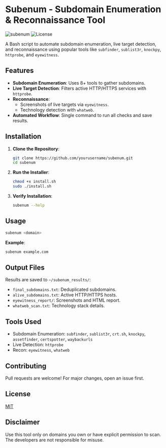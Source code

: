 # Subenum - Subdomain Enumeration & Reconnaissance Tool

![subenum](https://img.shields.io/badge/Version-1.0-blue)
![License](https://img.shields.io/badge/License-MIT-green)

A Bash script to automate subdomain enumeration, live target detection, and reconnaissance using popular tools like `subfinder`, `sublist3r`, `knockpy`, `httprobe`, and `eyewitness`.

## Features
- **Subdomain Enumeration**: Uses 8+ tools to gather subdomains.
- **Live Target Detection**: Filters active HTTP/HTTPS services with `httprobe`.
- **Reconnaissance**: 
  - Screenshots of live targets via `eyewitness`.
  - Technology detection with `whatweb`.
- **Automated Workflow**: Single command to run all checks and save results.

## Installation
1. **Clone the Repository**:
   ```bash
   git clone https://github.com/yourusername/subenum.git
   cd subenum
   ```

2. **Run the Installer**:
   ```bash
   chmod +x install.sh
   sudo ./install.sh
   ```

3. **Verify Installation**:
   ```bash
   subenum --help
   ```

## Usage
```bash
subenum <domain>
```
**Example**:
```bash
subenum example.com
```

## Output Files
Results are saved to `~/subenum_results/`:
- `final_subdomains.txt`: Deduplicated subdomains.
- `alive_subdomains.txt`: Active HTTP/HTTPS hosts.
- `eyewitness_report/`: Screenshots and HTML report.
- `whatweb_scan.txt`: Technology stack details.

## Tools Used
- Subdomain Enumeration: `subfinder`, `sublist3r`, `crt.sh`, `knockpy`, `assetfinder`, `certspotter`, `waybackurls`
- Live Detection: `httprobe`
- Recon: `eyewitness`, `whatweb`

## Contributing
Pull requests are welcome! For major changes, open an issue first.

## License
[MIT](https://choosealicense.com/licenses/mit/)

## Disclaimer
Use this tool only on domains you own or have explicit permission to scan. The developers are not responsible for misuse.
